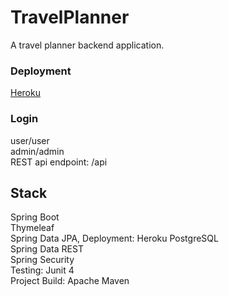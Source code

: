 # TravelPlanner
A travel planner backend application.

### Deployment
[Heroku](https://travel-planner-backend-app.herokuapp.com/login)

### Login 
user/user  
admin/admin  
REST api endpoint: /api

## Stack
Spring Boot  
Thymeleaf  
Spring Data JPA, Deployment: Heroku PostgreSQL  
Spring Data REST  
Spring Security  
Testing: Junit 4  
Project Build: Apache Maven  
